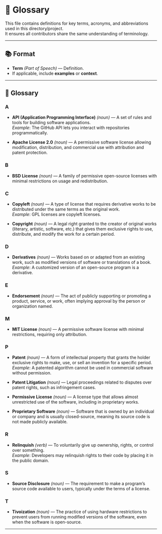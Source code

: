 # 📖 Glossary

This file contains definitions for key terms, acronyms, and abbreviations used in this directory/project.  
It ensures all contributors share the same understanding of terminology.

---

## 📚 Format
- **Term** *(Part of Speech)* — Definition.  
- If applicable, include **examples** or **context**.

---

## 📝 Glossary

### A
- **API (Application Programming Interface)** *(noun)* — A set of rules and tools for building software applications.  
  *Example*: The GitHub API lets you interact with repositories programmatically.
  
- **Apache License 2.0** *(noun)* — A permissive software license allowing modification, distribution, and commercial use with attribution and patent protection.

### B
- **BSD License** *(noun)* — A family of permissive open-source licenses with minimal restrictions on usage and redistribution.

### C
- **Copyleft** *(noun)* — A type of license that requires derivative works to be distributed under the same terms as the original work.  
  *Example*: GPL licenses are copyleft licenses.

- **Copyright** *(noun)* — A legal right granted to the creator of original works (literary, artistic, software, etc.) that gives them exclusive rights to use, distribute, and modify the work for a certain period.

### D
- **Derivatives** *(noun)* — Works based on or adapted from an existing work, such as modified versions of software or translations of a book.  
  *Example*: A customized version of an open-source program is a derivative.

### E
- **Endorsement** *(noun)* — The act of publicly supporting or promoting a product, service, or work, often implying approval by the person or organization named.

### M
- **MIT License** *(noun)* — A permissive software license with minimal restrictions, requiring only attribution.

### P
- **Patent** *(noun)* — A form of intellectual property that grants the holder exclusive rights to make, use, or sell an invention for a specific period.  
  *Example*: A patented algorithm cannot be used in commercial software without permission.

- **Patent Litigation** *(noun)* — Legal proceedings related to disputes over patent rights, such as infringement cases.

- **Permissive License** *(noun)* — A license type that allows almost unrestricted use of the software, including in proprietary works.

- **Proprietary Software** *(noun)* — Software that is owned by an individual or company and is usually closed-source, meaning its source code is not made publicly available.

### R
- **Relinquish** *(verb)* — To voluntarily give up ownership, rights, or control over something.  
  *Example*: Developers may relinquish rights to their code by placing it in the public domain.

### S
- **Source Disclosure** *(noun)* — The requirement to make a program’s source code available to users, typically under the terms of a license.

### T
- **Tivoization** *(noun)* — The practice of using hardware restrictions to prevent users from running modified versions of the software, even when the software is open-source.

---
